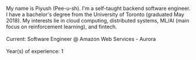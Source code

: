 My name is Piyush (Pee-u-sh). I'm a self-taught backend software engineer. I have a bachelor's degree from the University of Toronto (graduated May 2018). My interests lie in cloud computing, distributed systems, ML/AI (main focus on reinforcement learning), and fintech.
<br><br>
Current: Software Engineer @ Amazon Web Services - Aurora
<br><br>
Year(s) of experience: 1
